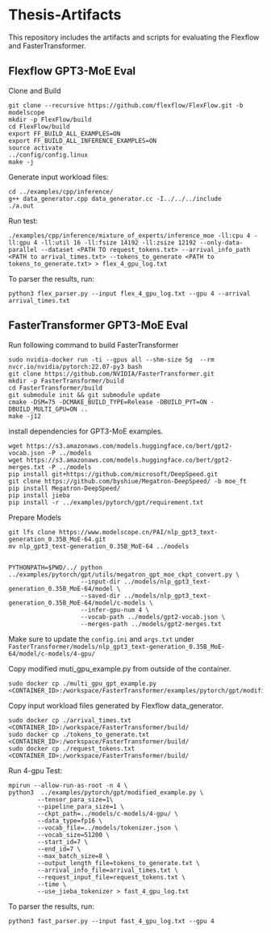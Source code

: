 # Thesis-Artifacts

This repository includes the artifacts and scripts for evaluating the Flexflow and FasterTransformer.

## Flexflow GPT3-MoE Eval
Clone and Build
```
git clone --recursive https://github.com/flexflow/FlexFlow.git -b modelscope
mkdir -p FlexFlow/build
cd FlexFlow/build
export FF_BUILD_ALL_EXAMPLES=ON
export FF_BUILD_ALL_INFERENCE_EXAMPLES=ON
source activate
../config/config.linux 
make -j
``` 

Generate input workload files:
```
cd ../examples/cpp/inference/
g++ data_generator.cpp data_generator.cc -I../../../include
./a.out
```

Run test:
```
./examples/cpp/inference/mixture_of_experts/inference_moe -ll:cpu 4 -ll:gpu 4 -ll:util 16 -ll:fsize 14192 -ll:zsize 12192 --only-data-parallel --dataset <PATH TO request_tokens.txt> --arrival_info_path <PATH to arrival_times.txt> --tokens_to_generate <PATH to tokens_to_generate.txt> > flex_4_gpu_log.txt
```

To parser the results, run:
```
python3 flex_parser.py --input flex_4_gpu_log.txt --gpu 4 --arrival arrival_times.txt
```

## FasterTransformer GPT3-MoE Eval 

Run following command to build FasterTransformer
```
sudo nvidia-docker run -ti --gpus all --shm-size 5g  --rm nvcr.io/nvidia/pytorch:22.07-py3 bash
git clone https://github.com/NVIDIA/FasterTransformer.git
mkdir -p FasterTransformer/build
cd FasterTransformer/build
git submodule init && git submodule update
cmake -DSM=75 -DCMAKE_BUILD_TYPE=Release -DBUILD_PYT=ON -DBUILD_MULTI_GPU=ON ..
make -j12
```

install dependencies for GPT3-MoE examples. 
```
wget https://s3.amazonaws.com/models.huggingface.co/bert/gpt2-vocab.json -P ../models
wget https://s3.amazonaws.com/models.huggingface.co/bert/gpt2-merges.txt -P ../models
pip install git+https://github.com/microsoft/DeepSpeed.git
git clone https://github.com/byshiue/Megatron-DeepSpeed/ -b moe_ft
pip install Megatron-DeepSpeed/
pip install jieba
pip install -r ../examples/pytorch/gpt/requirement.txt
```

Prepare Models
```
git lfs clone https://www.modelscope.cn/PAI/nlp_gpt3_text-generation_0.35B_MoE-64.git
mv nlp_gpt3_text-generation_0.35B_MoE-64 ../models


PYTHONPATH=$PWD/../ python ../examples/pytorch/gpt/utils/megatron_gpt_moe_ckpt_convert.py \
                    --input-dir ../models/nlp_gpt3_text-generation_0.35B_MoE-64/model \
                    --saved-dir ../models/nlp_gpt3_text-generation_0.35B_MoE-64/model/c-models \
                    --infer-gpu-num 4 \
                    --vocab-path ../models/gpt2-vocab.json \
                    --merges-path ../models/gpt2-merges.txt
```
Make sure to update the `config.ini` and `args.txt` under `FasterTransformer/models/nlp_gpt3_text-generation_0.35B_MoE-64/model/c-models/4-gpu/`

Copy modified muti_gpu_example.py from outside of the container.
```
sudo docker cp ./multi_gpu_gpt_example.py <CONTAINER_ID>:/workspace/FasterTransformer/examples/pytorch/gpt/modified_example.py
```

Copy input workload files generated by Flexflow data_generator.
```
sudo docker cp ./arrival_times.txt  <CONTAINER_ID>:/workspace/FasterTransformer/build/
sudo docker cp ./tokens_to_generate.txt <CONTAINER_ID>:/workspace/FasterTransformer/build/
sudo docker cp ./request_tokens.txt <CONTAINER_ID>:/workspace/FasterTransformer/build/
```

Run 4-gpu Test:
```
mpirun --allow-run-as-root -n 4 \
python3  ../examples/pytorch/gpt/modified_example.py \
        --tensor_para_size=1\
        --pipeline_para_size=1 \
        --ckpt_path=../models/c-models/4-gpu/ \
        --data_type=fp16 \
        --vocab_file=../models/tokenizer.json \
        --vocab_size=51200 \
        --start_id=7 \
        --end_id=7 \
        --max_batch_size=8 \
        --output_length_file=tokens_to_generate.txt \
        --arrival_info_file=arrival_times.txt \
        --request_input_file=request_tokens.txt \
        --time \
        --use_jieba_tokenizer > fast_4_gpu_log.txt
```

To parser the results, run:
```
python3 fast_parser.py --input fast_4_gpu_log.txt --gpu 4
```

